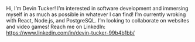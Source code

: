 Hi, I’m Devin Tucker! 
I’m interested in software development and immersing myself in as much as possible in whatever I can find!
I’m currently wroking with React, Node.js, and PostgreSQL.
I’m looking to collaborate on websites and video games!
Reach me on LinkedIn: https://www.linkedin.com/in/devin-tucker-99b4b1bb/
